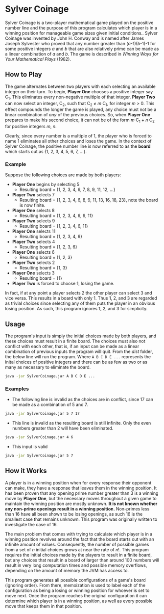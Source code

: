 # Sylver Coinage
Sylver Coinage is a two-player mathematical game played on the positive number line and the purpose of this program calculates which player is in a winning position for manageable game sizes given initial conditions.. Sylver Coinage was invented by John H. Conway and is named after James Joseph Sylvester who proved that any number greater than (_a_-1)(_b_-1)-1 for some positive integers _a_ and _b_ that are also relatively prime can be made as a linear combination of _a_ and _b_. The game is described in _Winning Ways for Your Mathematical Plays_ (1982).

## How to Play
The game alternates between two players with each selecting an available integer on their turn. To begin, **Player One** chooses a positive integer say C<sub>1</sub>. This eliminates every non-negative multiple of that integer. **Player Two** can now select an integer, C<sub>2</sub>, such that C<sub>2</sub> $\ne$ _m_ C<sub>1</sub>, for integer _m_ > 0. This effect compounds the longer the game is played, any choice must not be a linear combination of _any_ of the previous choices. So, when **Player One** prepares to make his second choice, it can not be of the form _m_ C<sub>1</sub> + _n_ C<sub>2</sub> for positive integers _m_, _n_. 

Clearly, since every number is a multiple of 1, the player who is forced to name 1 eliminates all other choices and loses the game. In the context of Sylver Coinage, the positive number line is now referred to as the **board** which starts out as {1, 2, 3, 4, 5, 6, 7, ...}.

### Example
Suppose the following choices are made by both players:

* **Player One** begins by selecting 5
  * Resulting board = {1, 2, 3, 4, 6, 7, 8, 9, 11, 12, ...}
* **Player Two** selects 7
  * Resulting board = {1, 2, 3, 4, 6, 8, 9, 11, 13, 16, 18, 23}, note the board is now finite.
* **Player One** selects 8
  * Resulting board = {1, 2, 3, 4, 6, 9, 11}
* **Player Two** selects 9
  * Resulting board = {1, 2, 3, 4, 6, 11}
* **Player One** selects 11
  * Resulting board = {1, 2, 3, 4, 6}
* **Player Two** selects 4
  * Resulting board = {1, 2, 3, 6}
* **Player One** selects 6
  * Resulting board = {1, 2, 3}
* **Player Two** selects 2
  * Resulting board = {1, 3}
* **Player One** selects 3
  * Resulting board = {1}
* **Player Two** is forced to choose 1, losing the game.

In fact, if at any point a player selects 2 the other player can select 3 and vice versa. This results in a board with only 1. Thus 1, 2, and 3 are regarded as trivial choices since selecting any of them puts the player in an obvious losing position. As such, this program ignores 1, 2, and 3 for simplicity.

## Usage
The program's input is simply the initial choices made by both players, and these choices must result in a finite board. The choices must also not conflict with each other, that is, if an input can be made as a linear combination of previous inputs the program will quit. From the _dist_ folder, the below line will run the program. Where `A B C D E ...` represents the inital choices of positive integers and there can be as few as two or as many as necessary to eliminate the board.
```bash
java -jar SylverCoinage.jar A B C D E ...
```

### Examples
* The following line is invalid as the choices are in conflict, since 17 can be made as a combination of 5 and 7.
```bash
java -jar SylverCoinage.jar 5 7 17
```
* This line is invalid as the resulting board is still infinite. Only the even numbers greater than 2 will have been eliminated.
```bash
java -jar SylverCoinage.jar 4 6
```
* This input is valid
```bash
java -jar SylverCoinage.jar 5 7
```

## How it Works
A player is in a winning position when for every response their opponent can make, they have a response that leaves them in the winning position. It has been proven that any opening prime number greater than 3 is a winning move by **Player One**, but the necessary moves throughout a given game to maintain the winning position are mostly unknown. **It is not known whether any non-prime openings result in a winning position.** Non-primes less than 16 have all been shown to be losing openings, as such 16 is the smallest case that remains unknown. This program was originally written to investigate the case of 16.

The main problem that comes with trying to calculate which player is in a winning position revolves around the fact that the board starts out with an infinite amount of values. Consequently, the number of possible games from a set of _n_ initial choices grows at near the rate of _n_!. This program requires the initial choices made by the players to result in a finite board, but any choices that result in a board of larger than around 100 numbers will result in very long computation times and possible memory overflows, depending on the amount of memory the JVM has access to.

This program generates all possible configurations of a game's board (ignoring order). From there, memoization is used to label each of the configuration as being a losing or winning position for whoever is set to move next. Once the program reaches the original configuration it can determine which player is in a winning position, as well as every possible move that keeps them in that position.
